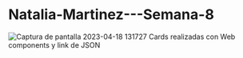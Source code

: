 # Natalia-Martinez---Semana-8
![Captura de pantalla 2023-04-18 131727](https://user-images.githubusercontent.com/81645472/232867735-68f1dfbd-005a-4ce1-8122-3bf2a5eadf9e.jpg)
Cards realizadas con Web components y link de JSON
